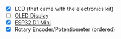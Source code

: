 - [x] LCD (that came with the electronics kit)
- [ ] [OLED Display](https://www.amazon.co.uk/AZDelivery-Display-Pixels-Arduino-Raspberry/dp/B01L9GC470/ref=sr_1_1_sspa?crid=3VXDLY1PKLKK6&dib=eyJ2IjoiMSJ9.Jz87Jqhb0zkPjbPEtL_DQNvY6nklQnrp0va8d975UysVOO5kZpcK0HaPKZXDvgv9TT_mCZQfRBO3l8xGvCmyuIw4EGg2YDBJonD2eHcCnof-l39Gm6Lx7WVGAel4OO4nrUf-TRBu3kOxgy5zHF2CBr3hdWaVF24y96JEuaOuTG1u5kaXQEHbL3NgHABsV8AwTG0qvwp0Wwn-U7kbpH9sBGxTd26Pxn0J33hiXw15Wl8.XNv2J6pwAtVzapSsqnoQDiolKWEgO-Q7hO9nfakb_UM&dib_tag=se&keywords=azdelivery+oled&qid=1711924170&sprefix=oled+azdeli%2Caps%2C76&sr=8-1-spons&sp_csd=d2lkZ2V0TmFtZT1zcF9hdGY&psc=1)
- [x] [ESP32 D1 Mini](https://www.amazon.co.uk/gp/product/B08BTLYSTM/ref=ewc_pr_img_1?smid=A1X7QLRQH87QA3&psc=1)
- [x] Rotary Encoder/Potentiometer (ordered)